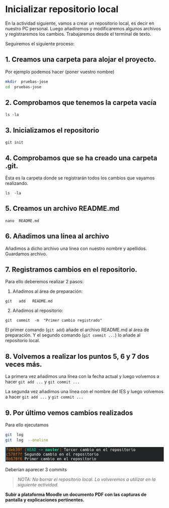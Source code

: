 # Inicializar repositorio local

En la actividad siguiente, vamos a crear un repositorio local, es decir en nuestro PC personal. 
Luego añadiremos y modificaremos algunos archivos y registraremos los cambios. Trabajaremos desde el terminal de texto.

Seguiremos el siguiente proceso:

## 1. Creamos una carpeta para alojar el proyecto. 

Por ejemplo podemos hacer (poner vuestro nombre)

```bash
mkdir  pruebas-jose
cd  pruebas-jose
```

## 2. Comprobamos que tenemos la carpeta vacía

```
ls -la
```

## 3. Inicializamos el repositorio

```
git init
```

## 4. Comprobamos que se ha creado una carpeta  .git.

Ésta es la carpeta donde se registrarán todos los cambios que vayamos realizando.

```
ls  -la
```

## 5. Creamos un archivo README.md

```
nano  README.md
```

## 6. Añadimos una línea al archivo

Añadimos a dicho archivo una línea con nuestro nombre y apellidos. Guardamos archivo.

## 7. Registramos cambios en el repositorio. 

Para ello deberemos realizar 2 pasos: 

  1. Añadimos al área de preparación:   
  
    git   add   README.md
    
  2. Añadimos al repositorio:  
  
    git  commit  -m  "Primer cambio registrado"
    
El primer comando (`git add`) añade el archivo README.md al área de preparación. Y el segundo comando (`git commit ...`) lo añade al repositorio local.


## 8. Volvemos a realizar los puntos 5, 6 y 7 dos veces más.

La primera vez añadimos una línea con la fecha actual y luego volvemos a hacer  `git add ...`   y `git commit ...`

La segunda vez añadimos una línea con el nombre del IES y luego volvemos a hacer  `git add ...`   y `git commit ...`

## 9. Por último vemos cambios realizados

Para ello ejecutamos

```bash
git  log
git  log  --oneline
```

![git log](assets/git-log.png)

Deberían aparecer 3 commits

> *NOTA: No borrar el repositorio local. Lo volveremos a utilizar en la siguiente actividad.*

**Subir a plataforma Moodle un documento PDF con las capturas de pantalla y explicaciones pertinentes.**
